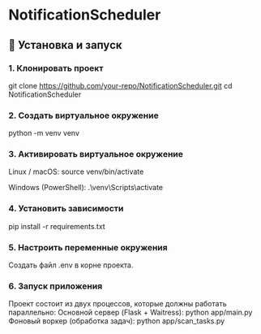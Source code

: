 # NotificationScheduler

## 🚀 Установка и запуск

### 1. Клонировать проект

git clone https://github.com/your-repo/NotificationScheduler.git
cd NotificationScheduler

### 2. Создать виртуальное окружение
python -m venv venv

### 3. Активировать виртуальное окружение
Linux / macOS:
source venv/bin/activate

Windows (PowerShell):
.\venv\Scripts\activate

### 4. Установить зависимости
pip install -r requirements.txt

### 5. Настроить переменные окружения
Создать файл .env в корне проекта.

### 6. Запуск приложения
Проект состоит из двух процессов, которые должны работать параллельно:
  Основной сервер (Flask + Waitress):
  python app/main.py
  Фоновый воркер (обработка задач):
  python app/scan_tasks.py

